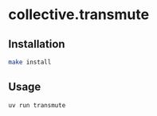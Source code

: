 # collective.transmute

## Installation

```bash
make install
```

## Usage

```bash
uv run transmute
```
